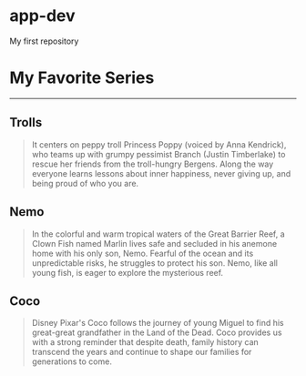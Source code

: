 # app-dev
My first repository

# My Favorite Series

---

## Trolls

> It centers on peppy troll Princess Poppy (voiced by Anna Kendrick), who teams up with grumpy pessimist Branch (Justin Timberlake) to rescue her friends from the troll-hungry Bergens. Along the way everyone learns lessons about inner happiness, never giving up, and being proud of who you are.

## Nemo

> In the colorful and warm tropical waters of the Great Barrier Reef, a Clown Fish named Marlin lives safe and secluded in his anemone home with his only son, Nemo. Fearful of the ocean and its unpredictable risks, he struggles to protect his son. Nemo, like all young fish, is eager to explore the mysterious reef.

## Coco

> Disney Pixar's Coco follows the journey of young Miguel to find his great-great grandfather in the Land of the Dead. Coco provides us with a strong reminder that despite death, family history can transcend the years and continue to shape our families for generations to come.
